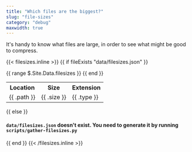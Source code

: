 ```yaml
---
title: "Which files are the biggest?"
slug: "file-sizes"
category: "debug"
maxwidth: true
---
```


It's handy to know what files are large, in order to see what might be good to compress.

{{< filesizes.inline >}}
{{ if fileExists "data/filesizes.json" }}
<table>
  <tr>
    <th>Location</th>
    <th>Size</th>
    <th>Extension</th>
  </tr>
  {{ range $.Site.Data.filesizes }}
  <tr class='{{ if in .path ".DS_Store" }}bg-yellow-500{{ end }}'>
    <td>{{ .path }}</td>
    <td>{{ .size }}</td>
    <td>{{ .type }}</td>
  </tr>
  {{ end }}
</table>
{{ else }}
<h4><code>data/filesizes.json</code> doesn't exist. You need to generate it by running <code>scripts/gather-filesizes.py</code></h4>
{{ end }}
{{< /filesizes.inline >}}
